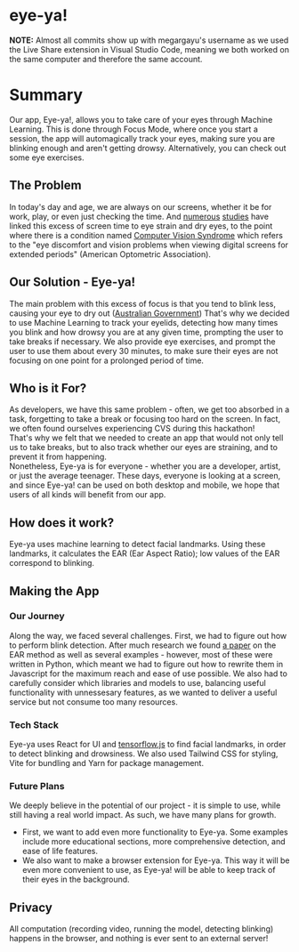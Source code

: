 # eye-ya!

**NOTE:** Almost all commits show up with megargayu's username as we used the Live Share extension in Visual Studio Code, meaning we both worked on the same computer and therefore the same account.

# Summary
Our app, Eye-ya!, allows you to take care of your eyes through Machine
Learning. This is done through Focus Mode,
where once you start a session, the app will automagically track your
eyes, making sure you are blinking enough and aren't getting drowsy.
Alternatively, you can check out some eye exercises.

## The Problem
In today's day and age, we are always on our screens, whether it be for
work, play, or even just checking the time. And [numerous](https://www.ncbi.nlm.nih.gov/pmc/articles/PMC6020759/)
[studies](https://americanrefractivesurgerycouncil.org/digital-device-use-eyes/)
have linked this excess of screen time to eye strain and dry eyes, to
the point where there is a condition named [Computer Vision Syndrome](https://www.aoa.org/healthy-eyes/eye-and-vision-conditions/computer-vision-syndrome?sso=y)
which refers to the "eye discomfort and vision problems when viewing
digital screens for extended periods" (American Optometric Association).

## Our Solution - Eye-ya!
The main problem with this excess of focus is that you tend to blink
less, causing your eye to dry out ([Australian Government](https://www.betterhealth.vic.gov.au/health/conditionsandtreatments/eyes-common-problems))
That's why we decided to use Machine Learning to track your eyelids,
detecting how many times you blink and how drowsy you are at any given
time, prompting the user to take breaks if necessary. We also provide
eye exercises, and prompt the user to use them about every 30 minutes,
to make sure their eyes are not focusing on one point for a prolonged
period of time.

## Who is it For?
As developers, we have this same problem - often, we get too absorbed in
a task, forgetting to take a break or focusing too hard on the screen.
In fact, we often found ourselves experiencing CVS during this
hackathon!  
That's why we felt that we needed to create an app that would not only
tell us to take breaks, but to also track whether our eyes are
straining, and to prevent it from happening.  
Nonetheless, Eye-ya is for everyone - whether you are a developer,
artist, or just the average teenager. These days, everyone is looking at
a screen, and since Eye-ya! can be used on both desktop and mobile, we
hope that users of all kinds will benefit from our app.

## How does it work?
Eye-ya uses machine learning to detect facial landmarks. Using these
landmarks, it calculates the EAR (Ear Aspect Ratio); low values of the
EAR correspond to blinking.

## Making the App

### Our Journey
Along the way, we faced several challenges. First, we had to figure out
how to perform blink detection. After much research we found [a paper](http://vision.fe.uni-lj.si/cvww2016/proceedings/papers/05.pdf)
on the EAR method as well as several examples - however, most of these
were written in Python, which meant we had to figure out how to rewrite
them in Javascript for the maximum reach and ease of use possible. We
also had to carefully consider which libraries and models to use,
balancing useful functionality with unnessesary features, as we wanted
to deliver a useful service but not consume too many resources.

### Tech Stack
Eye-ya uses React for UI and [tensorflow.js](https://js.tensorflow.org/index.html)
to find facial landmarks, in order to detect blinking and drowsiness. We
also used Tailwind CSS for styling, Vite for bundling and Yarn for
package management.

### Future Plans
We deeply believe in the potential of our project - it is simple to use,
while still having a real world impact. As such, we have many plans for
growth.
+ First, we want to add even more functionality to Eye-ya. Some examples include more educational sections, more comprehensive detection, and ease of life features.
+ We also want to make a browser extension for Eye-ya. This way it will
be even more convenient to use, as Eye-ya! will be able to keep track
of their eyes in the background.

## Privacy
All computation (recording video, running the model, detecting blinking)
happens in the browser, and nothing is ever sent to an external server!